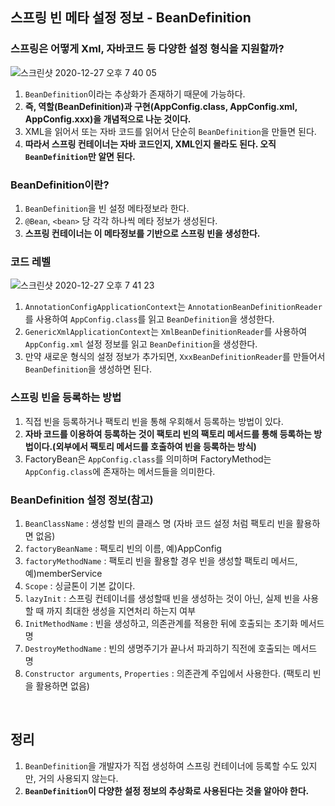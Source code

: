 ## 스프링 빈 메타 설정 정보 - BeanDefinition
### 스프링은 어떻게 Xml, 자바코드 등 다양한 설정 형식을 지원할까?  
![스크린샷 2020-12-27 오후 7 40 05](https://user-images.githubusercontent.com/44944031/103169196-f6482580-487c-11eb-84d8-ccc0ebc78c04.png)
1. `BeanDefinition`이라는 추상화가 존재하기 때문에 가능하다.
2. **즉, 역할(BeanDefinition)과 구현(AppConfig.class, AppConfig.xml, AppConfig.xxx)을 개념적으로 나눈 것이다.** 
3. XML을 읽어서 또는 자바 코드를 읽어서 단순히 `BeanDefinition`을 만들면 된다.
4.  **따라서 스프링 컨테이너는 자바 코드인지, XML인지 몰라도 된다. 오직 `BeanDefinition`만 알면 된다.** 

### BeanDefinition이란? 
1. `BeanDefinition`을 빈 설정 메타정보라 한다.
2. `@Bean`, `<bean>` 당 각각 하나씩 메타 정보가 생성된다.
3. **스프링 컨테이너는 이 메타정보를 기반으로 스프링 빈을 생성한다.** 

### 코드 레벨 
![스크린샷 2020-12-27 오후 7 41 23](https://user-images.githubusercontent.com/44944031/103169194-f47e6200-487c-11eb-97ad-be9550964809.png)
1. `AnnotationConfigApplicationContext`는 `AnnotationBeanDefinitionReader`를 사용하여 `AppConfig.class`를 읽고 `BeanDefinition`을 생성한다.
2. `GenericXmlApplicationContext`는 `XmlBeanDefinitionReader`를 사용하여 `AppConfig.xml` 설정 정보를 읽고 `BeanDefinition`을 생성한다. 
3. 만약 새로운 형식의 설정 정보가 추가되면, `XxxBeanDefinitionReader`를 만들어서 `BeanDefinition`을 생성하면 된다.

### 스프링 빈을 등록하는 방법
1. 직접 빈을 등록하거나 팩토리 빈을 통해 우회해서 등록하는 방법이 있다.
2. **자바 코드를 이용하여 등록하는 것이 팩토리 빈의 팩토리 메서드를 통해 등록하는 방법이다.(외부에서 팩토리 메서드를 호출하여 빈을 등록하는 방식)**
3. FactoryBean은 `AppConfig.class`를 의미하며 FactoryMethod는 `AppConfig.class`에 존재하는 메서드들을 의미한다.

### BeanDefinition 설정 정보(참고) 
1. `BeanClassName` : 생성할 빈의 클래스 명 (자바 코드 설정 처럼 팩토리 빈을 활용하면 없음) 
2. `factoryBeanName` : 팩토리 빈의 이름, 예)AppConfig 
3. `factoryMethodName` : 팩토리 빈을 활용할 경우 빈을 생성할 팩토리 메서드, 예)memberService
4. `Scope` : 싱글톤이 기본 값이다.
5. `lazyInit` : 스프링 컨테이너를 생성할때 빈을 생성하는 것이 아닌, 실제 빈을 사용할 때 까지 최대한 생성을 지연처리 하는지 여부
6. `InitMethodName` : 빈을 생성하고, 의존관계를 적용한 뒤에 호출되는 초기화 메서드 명 
7. `DestroyMethodName` : 빈의 생명주기가 끝나서 파괴하기 직전에 호출되는 메서드 명
8. `Constructor arguments`, `Properties` : 의존관계 주입에서 사용한다. (팩토리 빈을 활용하면 없음)

<br/>

## 정리 
1. `BeanDefinition`을 개발자가 직접 생성하여 스프링 컨테이너에 등록할 수도 있지만, 거의 사용되지 않는다. 
2. **`BeanDefinition`이 다양한 설정 정보의 추상화로 사용된다는 것을 알아야 한다.**

